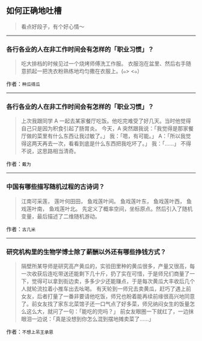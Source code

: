 ## 如何正确地吐槽

> 看点好段子，有个好心情～


 
---

### 各行各业的人在非工作时间会有怎样的「职业习惯」？

> 吃大排档的时候见过一个烧烤师傅洗工作服。
> 衣服泡在盆里、然后右手随意抓起一把洗衣粉熟练地均匀撒在衣服上。(๑> <๑）


作者：`种瓜得瓜`

---

### 各行各业的人在非工作时间会有怎样的「职业习惯」？

> 上次我跟同学 A 一起去某家餐厅吃饭。他吃完难受了好几天。当时他觉得自己只是因为积食引起了肠胃炎。
> 今天，A 突然跟我说：「我觉得是那家餐厅做的菜里有什么东西让我过敏了。」
> 我：「嗯，有可能。」
> A：「所以我觉得这两天再去一次，看看到底是什么东西把我吃坏了。」
> 我：「……」
> 不得不说，这思路相当清奇。


作者：`戴为`

---

### 中国有哪些描写随机过程的古诗词？

> 江南可采莲，
> 莲叶何田田，
> 鱼戏莲叶间。
> 鱼戏莲叶东，
> 鱼戏莲叶西，
> 鱼戏莲叶南，
> 鱼戏莲叶北。
> 先定义了概率空间，坐标原点。然后引入了随机变量，最后描述了二维随机游动。


作者：`古几米`

---

### 研究机构里的生物学博士除了薪酬以外还有哪些挣钱方式？

> 隔壁所某导师是研究高产黄瓜的，实验田里种的黄瓜很多，产量又很高，每一次收获后连吃带送还能剩下几十斤，扔了实在可惜，于是师兄们商量了一下，觉得可以拿到街边卖，多多少少还能赚点，于是每次黄瓜大丰收后几个人就轮流拉着小推车出去吆喝。
> 有天轮到一师兄去卖黄瓜，赶巧了遇上前女友，后者打量了一番非要请他吃饭，师兄也盼着能再续前缘很高兴地同意了。前女友找了家东北菜馆子还一口气点了好多菜，师兄纳闷女生的饭量怎么这么大，就问了一句：「能吃的完吗？」
> 前女友眼圈一下就红了，一边抹眼泪一边说：「真是没想到你怎么混到摆地摊卖菜了……」


作者：`不想上吊王承恩`